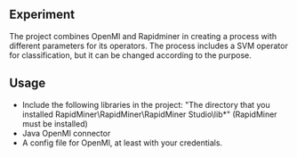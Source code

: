 ## Experiment

The project combines OpenMl and Rapidminer in creating a process with different parameters for its operators. The process includes a SVM operator for classification, but it can be changed according to the purpose. 

## Usage

- Include the following libraries in the project: "The directory that you installed RapidMiner\RapidMiner\RapidMiner Studio\lib\*" (RapidMiner must be installed)
- Java OpenMl connector 
- A config file for OpenMl, at least with your credentials.
